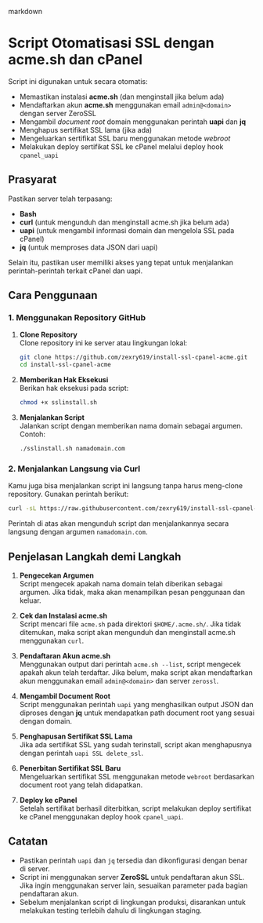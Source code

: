 markdown
# Script Otomatisasi SSL dengan acme.sh dan cPanel

Script ini digunakan untuk secara otomatis:
- Memastikan instalasi **acme.sh** (dan menginstall jika belum ada)
- Mendaftarkan akun **acme.sh** menggunakan email `admin@<domain>` dengan server ZeroSSL
- Mengambil *document root* domain menggunakan perintah **uapi** dan **jq**
- Menghapus sertifikat SSL lama (jika ada)
- Mengeluarkan sertifikat SSL baru menggunakan metode *webroot*
- Melakukan deploy sertifikat SSL ke cPanel melalui deploy hook `cpanel_uapi`

## Prasyarat

Pastikan server telah terpasang:
- **Bash**
- **curl** (untuk mengunduh dan menginstall acme.sh jika belum ada)
- **uapi** (untuk mengambil informasi domain dan mengelola SSL pada cPanel)
- **jq** (untuk memproses data JSON dari uapi)

Selain itu, pastikan user memiliki akses yang tepat untuk menjalankan perintah-perintah terkait cPanel dan uapi.

## Cara Penggunaan

### 1. Menggunakan Repository GitHub

1. **Clone Repository**  
   Clone repository ini ke server atau lingkungan lokal:
   ```bash
   git clone https://github.com/zexry619/install-ssl-cpanel-acme.git
   cd install-ssl-cpanel-acme
   ```

2. **Memberikan Hak Eksekusi**  
   Berikan hak eksekusi pada script:
   ```bash
   chmod +x sslinstall.sh
   ```

3. **Menjalankan Script**  
   Jalankan script dengan memberikan nama domain sebagai argumen.  
   Contoh:
   ```bash
   ./sslinstall.sh namadomain.com
   ```

### 2. Menjalankan Langsung via Curl

Kamu juga bisa menjalankan script ini langsung tanpa harus meng-clone repository. Gunakan perintah berikut:
```bash
curl -sL https://raw.githubusercontent.com/zexry619/install-ssl-cpanel-acme/refs/heads/main/sslinstall.sh | bash -s namadomain.com
```

Perintah di atas akan mengunduh script dan menjalankannya secara langsung dengan argumen `namadomain.com`.

## Penjelasan Langkah demi Langkah

1. **Pengecekan Argumen**  
   Script mengecek apakah nama domain telah diberikan sebagai argumen. Jika tidak, maka akan menampilkan pesan penggunaan dan keluar.

2. **Cek dan Instalasi acme.sh**  
   Script mencari file `acme.sh` pada direktori `$HOME/.acme.sh/`. Jika tidak ditemukan, maka script akan mengunduh dan menginstall acme.sh menggunakan `curl`.

3. **Pendaftaran Akun acme.sh**  
   Menggunakan output dari perintah `acme.sh --list`, script mengecek apakah akun telah terdaftar. Jika belum, maka script akan mendaftarkan akun menggunakan email `admin@<domain>` dan server `zerossl`.

4. **Mengambil Document Root**  
   Script menggunakan perintah `uapi` yang menghasilkan output JSON dan diproses dengan **jq** untuk mendapatkan path document root yang sesuai dengan domain.

5. **Penghapusan Sertifikat SSL Lama**  
   Jika ada sertifikat SSL yang sudah terinstall, script akan menghapusnya dengan perintah `uapi SSL delete_ssl`.

6. **Penerbitan Sertifikat SSL Baru**  
   Mengeluarkan sertifikat SSL menggunakan metode `webroot` berdasarkan document root yang telah didapatkan.

7. **Deploy ke cPanel**  
   Setelah sertifikat berhasil diterbitkan, script melakukan deploy sertifikat ke cPanel menggunakan deploy hook `cpanel_uapi`.

## Catatan

- Pastikan perintah `uapi` dan `jq` tersedia dan dikonfigurasi dengan benar di server.
- Script ini menggunakan server **ZeroSSL** untuk pendaftaran akun SSL. Jika ingin menggunakan server lain, sesuaikan parameter pada bagian pendaftaran akun.
- Sebelum menjalankan script di lingkungan produksi, disarankan untuk melakukan testing terlebih dahulu di lingkungan staging.